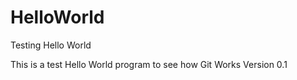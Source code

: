 # HelloWorld
Testing Hello World

This is a test Hello World program to see how Git Works
Version 0.1
